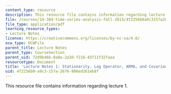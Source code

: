 ```yaml
---
content_type: resource
description: This resource file contains information regarding lecture 1.
file: /courses/14-384-time-series-analysis-fall-2013/4f2256b0a9c3157a2676806ed261eb8f_MIT14_384F13_lec1.pdf
file_type: application/pdf
learning_resource_types:
- Lecture Notes
license: https://creativecommons.org/licenses/by-nc-sa/4.0/
ocw_type: OCWFile
parent_title: Lecture Notes
parent_type: CourseSection
parent_uid: 72d9b46b-8a8a-2a3d-f216-45f11f32faaa
resourcetype: Document
title: 'Lecture Notes 1: Stationarity, Lag Operator, ARMA, and Covariance Structure'
uid: 4f2256b0-a9c3-157a-2676-806ed261eb8f
---
```

This resource file contains information regarding lecture 1.